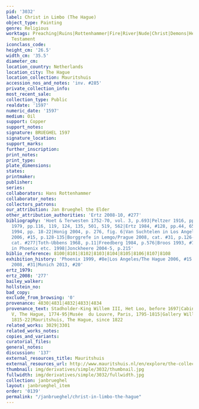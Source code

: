 ```yaml
---
pid: '3032'
label: Christ in Limbo (The Hague)
object_type: Painting
genre: Religious
worktags: Preaching|Ruins|Rottenhammer|Fire|River|Nude|Christ|Demons|Hell/Underworld|New
  Testament
iconclass_code:
height_cm: '26.5'
width_cm: '35.5'
diameter_cm:
location_country: Netherlands
location_city: The Hague
location_collection: Mauritshuis
accession_nos_and_notes: 'inv. #285'
private_collection_info:
most_recent_sale:
collection_type: Public
realdate: '1597'
numeric_date: '1597'
medium: Oil
support: Copper
support_notes:
signature: BRUEGHEL 1597
signature_location:
support_marks:
further_inscription:
print_notes:
print_type:
plate_dimensions:
states:
printmaker:
publisher:
series:
collaborators: Hans Rottenhammer
collaborator_notes:
collectors_patrons:
our_attribution: Jan Brueghel the Elder
other_attribution_authorities: 'Ertz 2008-10, #277'
bibliography: 'Hoet & Terwesten 1752-70, vol. 3, p.693|Peltzer 1916, pp. 332, 345|Ertz
  1979, pp.116, 119, 124, 135, 501, 519, 562|Ertz 1984, #128, pp.44, 65, 301-2|Costaras
  1994, pp. 18-22|Honig 2004, p. 276, fig. 6|Van Suchtelen in Los Angeles/The Hague
  2006, #15, p.128-135|Borggrefe in Lemgo/Prague 2008, cat. #31, p.126-128|Ertz 2008-10,
  cat. #277|Toth-Ubbens 1968, p.11|Freedberg 1984, p.576|Broos 1993, #7, pp.79-87|Komanecky
  in Phoenix etc. 1998|Jonckheere 2004-5, p.215'
biblio_reference: 8100|8101|8102|8103|8104|8105|8106|8107|8108
exhibition_history: 'Phoenix 1999, #8e|Los Angeles/The Hague 2006, #15|Lemgo/Prague
  2008, #31|Munich 2013, #20'
ertz_1979:
ertz_2008: '277'
bailey_walker:
hollstein_no:
bad_copy:
exclude_from_browsing: '0'
provenance: 4830|4831|4832|4833|4834
provenance_text: Stadholder-King Willem III, Het Loo, before 1697|Cabinet of Willem
  V, The Hague, 1774-95|Musée  du Louvre, Paris, 1795-1815|Gallery Willem V, The Hague,
  1815-22|Mauritshuis, The Hague, since 1822
related_works: 3029|3301
related_works_notes:
copies_and_variants:
curatorial_files:
general_notes:
discussion: '137'
external_resources_title: Mauritshuis
external_resources_url: http://www.mauritshuis.nl/en/explore/the-collection/artworks/christs-descent-into-limbo-285/
thumbnail: img/derivatives/simple/3032/thumbnail.jpg
fullwidth: img/derivatives/simple/3032/fullwidth.jpg
collection: janbrueghel
layout: janbrueghel_item
order: '0139'
permalink: "/janbrueghel/christ-in-limbo-the-hague"
---
```

